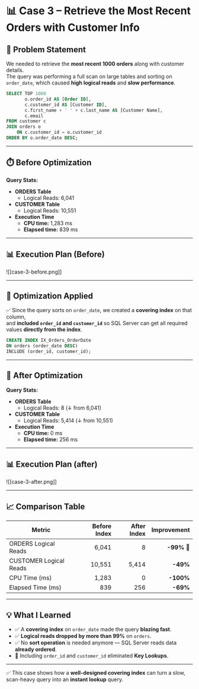 # 📊 Case 3 – Retrieve the Most Recent Orders with Customer Info

## 📌 Problem Statement
We needed to retrieve the **most recent 1000 orders** along with customer details.  
The query was performing a full scan on large tables and sorting on `order_date`, which caused **high logical reads** and **slow performance**.

```sql
SELECT TOP 1000
       o.order_id AS [Order ID],
       c.customer_id AS [Customer ID],
       c.first_name + ' ' + c.last_name AS [Customer Name],
       c.email
FROM customer c
JOIN orders o
    ON c.customer_id = o.customer_id
ORDER BY o.order_date DESC;
```

---

## ⏱️ Before Optimization

**Query Stats:**

* **ORDERS Table**
  * Logical Reads: 6,041
* **CUSTOMER Table**
  * Logical Reads: 10,551
* **Execution Time**
  * **CPU time:** 1,283 ms
  * **Elapsed time:** 839 ms

---

## 📊 Execution Plan (Before)

![[case-3-before.png]]


---

## 🔧 Optimization Applied

✅ Since the query sorts on `order_date`, we created a **covering index** on that column,  
and **included `order_id` and `customer_id`** so SQL Server can get all required values **directly from the index**.

```sql
CREATE INDEX IX_Orders_OrderDate
ON orders (order_date DESC)
INCLUDE (order_id, customer_id);
```

---

## 🚀 After Optimization

**Query Stats:**

* **ORDERS Table**
  * Logical Reads: 8 (↓ from 6,041)
* **CUSTOMER Table**
  * Logical Reads: 5,414 (↓ from 10,551)
* **Execution Time**
  * **CPU time:** 0 ms
  * **Elapsed time:** 256 ms

---

## 📊 Execution Plan (after)

![[case-3-after.png]]

---
## 📈 Comparison Table

| Metric                 | Before Index | After Index | Improvement   |
| ---------------------- | -----------: | ----------: | ------------: |
| ORDERS Logical Reads   |        6,041 |          8  |   **-99%** 🚀 |
| CUSTOMER Logical Reads |       10,551 |      5,414  |   **-49%**    |
| CPU Time (ms)          |        1,283 |          0  |   **-100%**   |
| Elapsed Time (ms)      |          839 |        256  |   **-69%**    |

---

## 💡 What I Learned

* ✅ A **covering index** on `order_date` made the query **blazing fast**.
* ✅ **Logical reads dropped by more than 99%** on `orders`.
* ✅ No **sort operation** is needed anymore — SQL Server reads data **already ordered**.
* 📌 Including `order_id` and `customer_id` eliminated **Key Lookups**.

---

✅ This case shows how a **well-designed covering index** can turn a slow, scan-heavy query into an **instant lookup** query.

